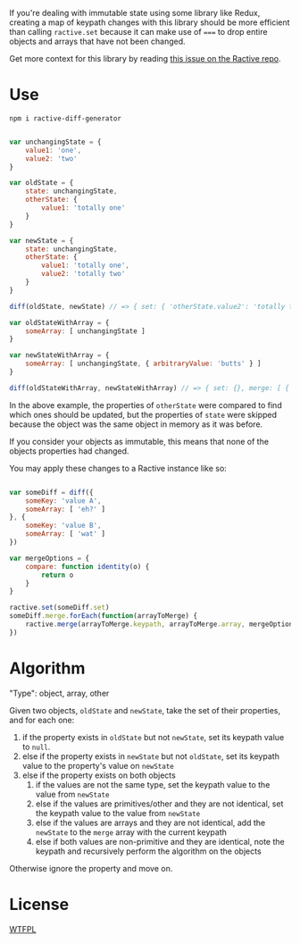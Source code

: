 If you're dealing with immutable state using some library like Redux, creating a map of keypath changes with this library should be more efficient than calling `ractive.set` because it can make use of `===` to drop entire objects and arrays that have not been changed.

Get more context for this library by reading [this issue on the Ractive repo](https://github.com/ractivejs/ractive/issues/2364).

# Use

`npm i ractive-diff-generator`

<!-- js
var diff = require('.');
-->

```js

var unchangingState = {
	value1: 'one',
	value2: 'two'
}

var oldState = {
	state: unchangingState,
	otherState: {
		value1: 'totally one'
	}
}

var newState = {
	state: unchangingState,
	otherState: {
		value1: 'totally one',
		value2: 'totally two'
	}
}

diff(oldState, newState) // => { set: { 'otherState.value2': 'totally two' }, merge: [] }

var oldStateWithArray = {
	someArray: [ unchangingState ]
}

var newStateWithArray = {
	someArray: [ unchangingState, { arbitraryValue: 'butts' } ]
}

diff(oldStateWithArray, newStateWithArray) // => { set: {}, merge: [ { keypath: 'someArray', array: [ unchangingState, { arbitraryValue: 'butts' }] }]}

```

In the above example, the properties of `otherState` were compared to find which ones should be updated, but the properties of `state` were skipped because the object was the same object in memory as it was before.

If you consider your objects as immutable, this means that none of the objects properties had changed.

You may apply these changes to a Ractive instance like so:

<!-- js
var ractive = {
	set: function() {},
	merge: function(keypath, array, options) {
		if (typeof keypath !== 'string') {
			throw new Error('NOT STRING')
		}
		if (!Array.isArray(array)) {
			throw new Error('NOT ARRAY')
		}
		if (typeof options.compare !== 'function') {
			throw new Error('NOT FUNCTION')
		}
	}
}
-->

```js

var someDiff = diff({
	someKey: 'value A',
	someArray: [ 'eh?' ]
}, {
	someKey: 'value B',
	someArray: [ 'wat' ]
})

var mergeOptions = {
	compare: function identity(o) {
		return o
	}
}

ractive.set(someDiff.set)
someDiff.merge.forEach(function(arrayToMerge) {
	ractive.merge(arrayToMerge.keypath, arrayToMerge.array, mergeOptions)
})


```

# Algorithm

"Type": object, array, other

Given two objects, `oldState` and `newState`, take the set of their properties, and for each one:

1. if the property exists in `oldState` but not `newState`, set its keypath value to `null`.
2. else if the property exists in `newState` but not `oldState`, set its keypath value to the property's value on `newState`
3. else if the property exists on both objects
	1. if the values are not the same type, set the keypath value to the value from `newState`
	2. else if the values are primitives/other and they are not identical, set the keypath value to the value from `newState`
	3. else if the values are arrays and they are not identical, add the `newState` to the `merge` array with the current keypath
	4. else if both values are non-primitive and they are identical, note the keypath and recursively perform the algorithm on the objects

Otherwise ignore the property and move on.

# License

[WTFPL](http://wtfpl2.com/)
